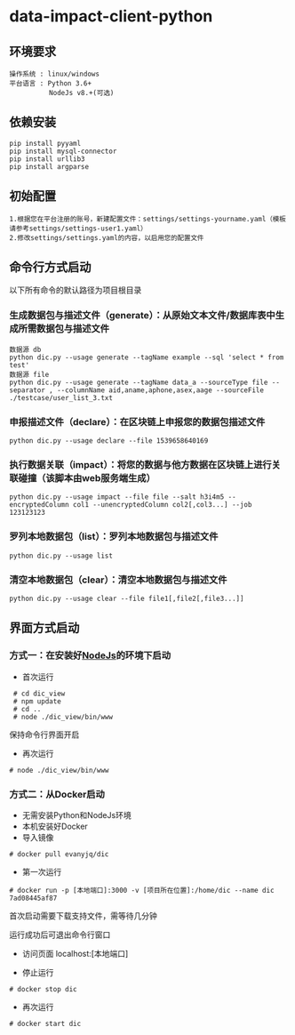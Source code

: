 # data-impact-client-python

## 环境要求
```
操作系统 : linux/windows
平台语言 : Python 3.6+
          NodeJs v8.+(可选)
```

## 依赖安装

```
pip install pyyaml
pip install mysql-connector
pip install urllib3
pip install argparse
```

## 初始配置
```
1.根据您在平台注册的账号，新建配置文件：settings/settings-yourname.yaml（模板请参考settings/settings-user1.yaml）
2.修改settings/settings.yaml的内容，以启用您的配置文件
```

## 命令行方式启动

以下所有命令的默认路径为项目根目录

### 生成数据包与描述文件（generate）：从原始文本文件/数据库表中生成所需数据包与描述文件

```
数据源 db
python dic.py --usage generate --tagName example --sql 'select * from test'
数据源 file
python dic.py --usage generate --tagName data_a --sourceType file --separator , --columnName aid,aname,aphone,asex,aage --sourceFile ./testcase/user_list_3.txt
```

### 申报描述文件（declare）：在区块链上申报您的数据包描述文件

```
python dic.py --usage declare --file 1539658640169
```

### 执行数据关联（impact）：将您的数据与他方数据在区块链上进行关联碰撞（该脚本由web服务端生成）

```
python dic.py --usage impact --file file --salt h3i4m5 --encryptedColumn col1 --unencryptedColumn col2[,col3...] --job 123123123
```


### 罗列本地数据包（list）：罗列本地数据包与描述文件

```
python dic.py --usage list
```

### 清空本地数据包（clear）：清空本地数据包与描述文件

```
python dic.py --usage clear --file file1[,file2[,file3...]]
```

## 界面方式启动

### 方式一：在安装好[NodeJs](https://nodejs.org "NodeJs")的环境下启动

 - 首次运行
```
 # cd dic_view
 # npm update
 # cd ..
 # node ./dic_view/bin/www
```

保持命令行界面开启

 - 再次运行
 
 ```
 # node ./dic_view/bin/www
 ```

### 方式二：从Docker启动


 - 无需安装Python和NodeJs环境
 - 本机安装好Docker
 - 导入镜像 
 ```
 # docker pull evanyjq/dic
 ```
 - 第一次运行
 ```
 # docker run -p [本地端口]:3000 -v [项目所在位置]:/home/dic --name dic 7ad08445af87
 ```
 首次启动需要下载支持文件，需等待几分钟

 运行成功后可退出命令行窗口

 - 访问页面 localhost:[本地端口]
 
 - 停止运行
 
 ```
 # docker stop dic
 ```
 
 - 再次运行
 
 ```
 # docker start dic
 ```